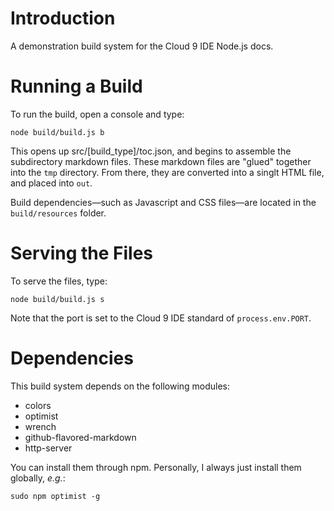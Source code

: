 # Introduction

A demonstration build system for the Cloud 9 IDE Node.js docs.

# Running a Build

To run the build, open a console and type:

    node build/build.js b
    
This opens up src/[build_type]/toc.json, and begins to assemble the subdirectory markdown files. These markdown files are "glued" together into the `tmp` directory. From there, they are converted into a singlt HTML file, and placed into `out`.

Build dependencies&mdash;such as Javascript and CSS files&mdash;are located in the `build/resources` folder.

# Serving the Files

To serve the files, type:

    node build/build.js s

Note that the port is set to the Cloud 9 IDE standard of `process.env.PORT`.

# Dependencies

This build system depends on the following modules:

* colors
* optimist
* wrench
* github-flavored-markdown
* http-server

You can install them through npm. Personally, I always just install them globally, _e.g._:

    sudo npm optimist -g